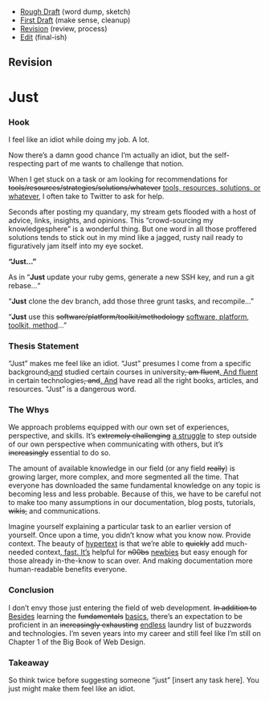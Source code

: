 - [Rough Draft](rough-draft.md) (word dump, sketch)
- [First Draft](first-draft.md) (make sense, cleanup)
- [Revision](revision.md) (review, process)
- [Edit](index.md) (final-ish)

## Revision

# Just

### Hook

I feel like an idiot while doing my job. A lot.

Now there’s a damn good chance I’m actually an idiot, but the self-respecting part of me wants to challenge that notion.

When I get stuck on a task or am looking for recommendations for <del>tools/resources/strategies/solutions/whatever</del> <ins>tools, resources, solutions, or whatever</ins>, I often take to Twitter to ask for help.

Seconds after posting my quandary, my stream gets flooded with a host of advice, links, insights, and opinions. This “crowd-sourcing my knowledgesphere” is a wonderful thing. But one word in all those proffered solutions tends to stick out in my mind like a jagged, rusty nail ready to figuratively jam itself into my eye socket.

**“Just…”**

As in “**Just** update your ruby gems, generate a new SSH key, and run a git rebase…“

“**Just** clone the dev branch, add those three grunt tasks, and recompile…”

“**Just** use this <del>software/platform/toolkit/methodology</del> <ins>software, platform, toolkit, method</ins>…”

### Thesis Statement

“Just” makes me feel like an idiot. “Just” presumes I come from a specific background<del>,</del><ins>and</ins> studied certain courses in university<del>, am fluent</del><ins>. And fluent</ins> in certain technologies<del>, and</del><ins>. And</ins> have read all the right books, articles, and resources. “Just” is a dangerous word.

### The Whys

We approach problems equipped with our own set of experiences, perspective, and skills. It’s <del>extremely challenging</del> <ins>a struggle</ins> to step outside of our own perspective when communicating with others, but it’s <del>increasingly</del> essential to do so.

The amount of available knowledge in our field (or any field <del>really</del>) is growing larger, more complex, and more segmented all the time. That everyone has downloaded the same fundamental knowledge on any topic is becoming less and less probable. Because of this, we have to be careful not to make too many assumptions in our documentation, blog posts, tutorials, <del>wikis,</del> and communications.

Imagine yourself explaining a particular task to an earlier version of yourself. Once upon a time, you didn’t know what you know now. Provide context. The beauty of [hypertext](https://en.wikipedia.org/wiki/Hypertext) is that we’re able to <del>quickly</del> add much-needed context<ins>, fast. It’s</ins> helpful for <del>n00bs</del> <ins>newbies</ins> but easy enough for those already in-the-know to scan over. And making documentation more human-readable benefits everyone.

### Conclusion

I don’t envy those just entering the field of web development. <del>In addition to</del> <ins>Besides</ins> learning the <del>fundamentals</del> <ins>basics</ins>, there’s an expectation to be proficient in an <del>increasingly exhausting</del> <ins>endless</ins> laundry list of buzzwords and technologies. I’m seven years into my career and still feel like I’m still on Chapter 1 of the Big Book of Web Design.

### Takeaway

So think twice before suggesting someone “just” [insert any task here]. You just might make them feel like an idiot.